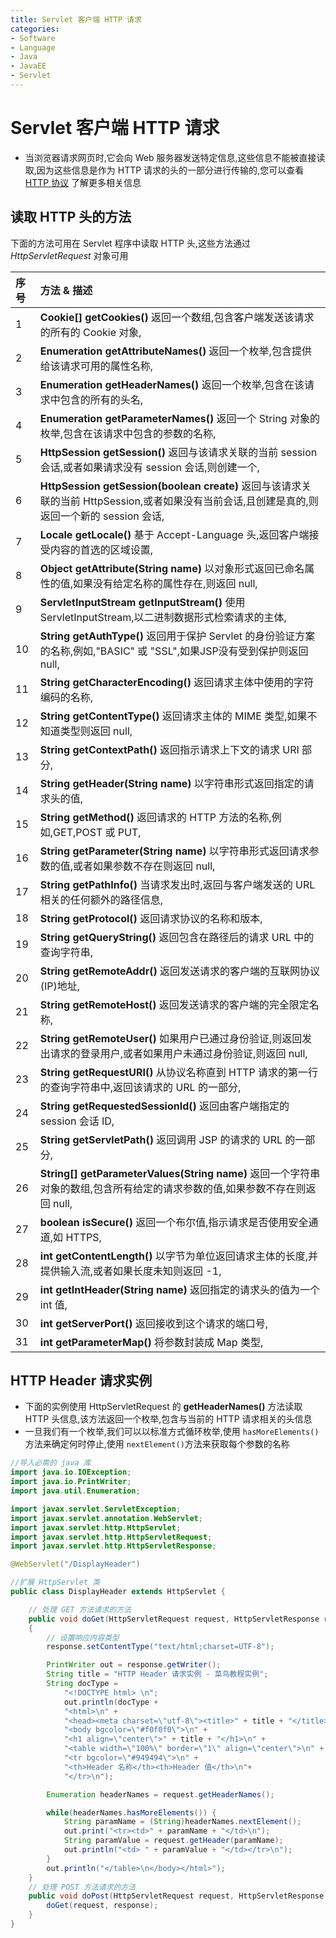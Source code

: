 ```yaml
---
title: Servlet 客户端 HTTP 请求
categories:
- Software
- Language
- Java
- JavaEE
- Servlet
---
```

# Servlet 客户端 HTTP 请求

- 当浏览器请求网页时,它会向 Web 服务器发送特定信息,这些信息不能被直接读取,因为这些信息是作为 HTTP 请求的头的一部分进行传输的,您可以查看 [HTTP 协议](https://www.runoob.com/http/http-tutorial.html) 了解更多相关信息

## 读取 HTTP 头的方法

下面的方法可用在 Servlet 程序中读取 HTTP 头,这些方法通过 *HttpServletRequest* 对象可用

| 序号 | 方法 & 描述                                                  |
| :--- | :----------------------------------------------------------- |
| 1    | **Cookie[] getCookies()** 返回一个数组,包含客户端发送该请求的所有的 Cookie 对象, |
| 2    | **Enumeration getAttributeNames()** 返回一个枚举,包含提供给该请求可用的属性名称, |
| 3    | **Enumeration getHeaderNames()** 返回一个枚举,包含在该请求中包含的所有的头名, |
| 4    | **Enumeration getParameterNames()** 返回一个 String 对象的枚举,包含在该请求中包含的参数的名称, |
| 5    | **HttpSession getSession()** 返回与该请求关联的当前 session 会话,或者如果请求没有 session 会话,则创建一个, |
| 6    | **HttpSession getSession(boolean create)** 返回与该请求关联的当前 HttpSession,或者如果没有当前会话,且创建是真的,则返回一个新的 session 会话, |
| 7    | **Locale getLocale()** 基于 Accept-Language 头,返回客户端接受内容的首选的区域设置, |
| 8    | **Object getAttribute(String name)** 以对象形式返回已命名属性的值,如果没有给定名称的属性存在,则返回 null, |
| 9    | **ServletInputStream getInputStream()** 使用 ServletInputStream,以二进制数据形式检索请求的主体, |
| 10   | **String getAuthType()** 返回用于保护 Servlet 的身份验证方案的名称,例如,"BASIC" 或 "SSL",如果JSP没有受到保护则返回 null, |
| 11   | **String getCharacterEncoding()** 返回请求主体中使用的字符编码的名称, |
| 12   | **String getContentType()** 返回请求主体的 MIME 类型,如果不知道类型则返回 null, |
| 13   | **String getContextPath()** 返回指示请求上下文的请求 URI 部分, |
| 14   | **String getHeader(String name)** 以字符串形式返回指定的请求头的值, |
| 15   | **String getMethod()** 返回请求的 HTTP 方法的名称,例如,GET,POST 或 PUT, |
| 16   | **String getParameter(String name)** 以字符串形式返回请求参数的值,或者如果参数不存在则返回 null, |
| 17   | **String getPathInfo()** 当请求发出时,返回与客户端发送的 URL 相关的任何额外的路径信息, |
| 18   | **String getProtocol()** 返回请求协议的名称和版本,          |
| 19   | **String getQueryString()** 返回包含在路径后的请求 URL 中的查询字符串, |
| 20   | **String getRemoteAddr()** 返回发送请求的客户端的互联网协议(IP)地址, |
| 21   | **String getRemoteHost()** 返回发送请求的客户端的完全限定名称, |
| 22   | **String getRemoteUser()** 如果用户已通过身份验证,则返回发出请求的登录用户,或者如果用户未通过身份验证,则返回 null, |
| 23   | **String getRequestURI()** 从协议名称直到 HTTP 请求的第一行的查询字符串中,返回该请求的 URL 的一部分, |
| 24   | **String getRequestedSessionId()** 返回由客户端指定的 session 会话 ID, |
| 25   | **String getServletPath()** 返回调用 JSP 的请求的 URL 的一部分, |
| 26   | **String[] getParameterValues(String name)** 返回一个字符串对象的数组,包含所有给定的请求参数的值,如果参数不存在则返回 null, |
| 27   | **boolean isSecure()** 返回一个布尔值,指示请求是否使用安全通道,如 HTTPS, |
| 28   | **int getContentLength()** 以字节为单位返回请求主体的长度,并提供输入流,或者如果长度未知则返回 -1, |
| 29   | **int getIntHeader(String name)** 返回指定的请求头的值为一个 int 值, |
| 30   | **int getServerPort()** 返回接收到这个请求的端口号,         |
| 31   | **int getParameterMap()** 将参数封装成 Map 类型,            |

## HTTP Header 请求实例

- 下面的实例使用 HttpServletRequest 的 **getHeaderNames()** 方法读取 HTTP 头信息,该方法返回一个枚举,包含与当前的 HTTP 请求相关的头信息
- 一旦我们有一个枚举,我们可以以标准方式循环枚举,使用 `hasMoreElements()` 方法来确定何时停止,使用 `nextElement()`方法来获取每个参数的名称

```java
//导入必需的 java 库
import java.io.IOException;
import java.io.PrintWriter;
import java.util.Enumeration;

import javax.servlet.ServletException;
import javax.servlet.annotation.WebServlet;
import javax.servlet.http.HttpServlet;
import javax.servlet.http.HttpServletRequest;
import javax.servlet.http.HttpServletResponse;

@WebServlet("/DisplayHeader")

//扩展 HttpServlet 类
public class DisplayHeader extends HttpServlet {

    // 处理 GET 方法请求的方法
    public void doGet(HttpServletRequest request, HttpServletResponse response) throws ServletException, IOException
    {
        // 设置响应内容类型
        response.setContentType("text/html;charset=UTF-8");

        PrintWriter out = response.getWriter();
        String title = "HTTP Header 请求实例 - 菜鸟教程实例";
        String docType =
            "<!DOCTYPE html> \n";
            out.println(docType +
            "<html>\n" +
            "<head><meta charset=\"utf-8\"><title>" + title + "</title></head>\n"+
            "<body bgcolor=\"#f0f0f0\">\n" +
            "<h1 align=\"center\">" + title + "</h1>\n" +
            "<table width=\"100%\" border=\"1\" align=\"center\">\n" +
            "<tr bgcolor=\"#949494\">\n" +
            "<th>Header 名称</th><th>Header 值</th>\n"+
            "</tr>\n");

        Enumeration headerNames = request.getHeaderNames();

        while(headerNames.hasMoreElements()) {
            String paramName = (String)headerNames.nextElement();
            out.print("<tr><td>" + paramName + "</td>\n");
            String paramValue = request.getHeader(paramName);
            out.println("<td> " + paramValue + "</td></tr>\n");
        }
        out.println("</table>\n</body></html>");
    }
    // 处理 POST 方法请求的方法
    public void doPost(HttpServletRequest request, HttpServletResponse response) throws ServletException, IOException {
        doGet(request, response);
    }
}
```
